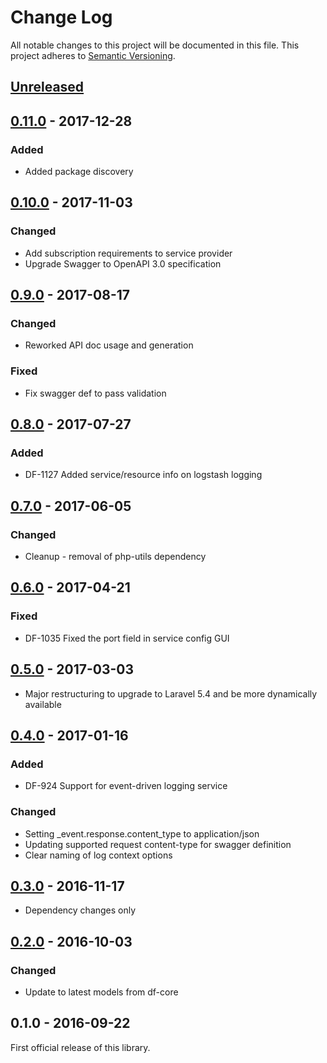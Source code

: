 # Change Log
All notable changes to this project will be documented in this file.
This project adheres to [Semantic Versioning](http://semver.org/).

## [Unreleased]
## [0.11.0] - 2017-12-28
### Added
- Added package discovery

## [0.10.0] - 2017-11-03
### Changed
- Add subscription requirements to service provider
- Upgrade Swagger to OpenAPI 3.0 specification

## [0.9.0] - 2017-08-17
### Changed
- Reworked API doc usage and generation
### Fixed
- Fix swagger def to pass validation

## [0.8.0] - 2017-07-27
### Added
- DF-1127 Added service/resource info on logstash logging

## [0.7.0] - 2017-06-05
### Changed
- Cleanup - removal of php-utils dependency

## [0.6.0] - 2017-04-21
### Fixed
- DF-1035 Fixed the port field in service config GUI

## [0.5.0] - 2017-03-03
- Major restructuring to upgrade to Laravel 5.4 and be more dynamically available

## [0.4.0] - 2017-01-16
### Added
- DF-924 Support for event-driven logging service

### Changed
- Setting _event.response.content_type to application/json
- Updating supported request content-type for swagger definition
- Clear naming of log context options

## [0.3.0] - 2016-11-17
- Dependency changes only

## [0.2.0] - 2016-10-03
### Changed
- Update to latest models from df-core

## 0.1.0 - 2016-09-22
First official release of this library.

[Unreleased]: https://github.com/dreamfactorysoftware/df-logger/compare/0.11.0...HEAD
[0.11.0]: https://github.com/dreamfactorysoftware/df-logger/compare/0.10.0...0.11.0
[0.10.0]: https://github.com/dreamfactorysoftware/df-logger/compare/0.9.0...0.10.0
[0.9.0]: https://github.com/dreamfactorysoftware/df-logger/compare/0.8.0...0.9.0
[0.8.0]: https://github.com/dreamfactorysoftware/df-logger/compare/0.7.0...0.8.0
[0.7.0]: https://github.com/dreamfactorysoftware/df-logger/compare/0.6.0...0.7.0
[0.6.0]: https://github.com/dreamfactorysoftware/df-logger/compare/0.5.0...0.6.0
[0.5.0]: https://github.com/dreamfactorysoftware/df-logger/compare/0.4.0...0.5.0
[0.4.0]: https://github.com/dreamfactorysoftware/df-logger/compare/0.3.0...0.4.0
[0.3.0]: https://github.com/dreamfactorysoftware/df-logger/compare/0.2.0...0.3.0
[0.2.0]: https://github.com/dreamfactorysoftware/df-logger/compare/0.1.0...0.2.0
